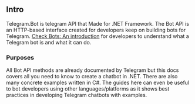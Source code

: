 ## Intro
Telegram.Bot is telegram API that Made for .NET Framework.
The Bot API is an HTTP-based interface created for developers
keep on building bots for Telegram. [Check Bots: An introduction](https://core.telegram.org)
for developers to understand what a Telegram bot is and what it can do.

### Purposes
All Bot API methods are already documented by Telegram but this
docs covers all you need to know to create a chatbot in .NET. There 
are also many concrete examples written in C#. The guides here can
even be useful to bot developers using other languages/platforms as
it shows best practices in developing Telegram chatbots with examples.
